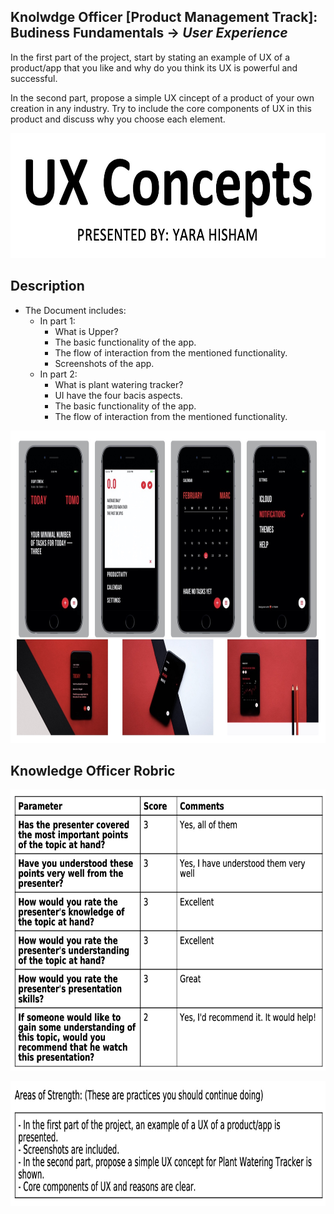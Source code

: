 ## Knolwdge Officer [Product Management Track]: Budiness Fundamentals -> _User Experience_
In the first part of the project, start by stating an example of UX of a product/app that you like and why do you think its UX is powerful and successful. 

In the second part, propose a simple UX cincept of a product of your own creation in any industry. Try to include the core components of UX in this product and discuss why you choose each element.

<p align="center">
<img src="https://github.com/yarahisham/Casestudy-User_Experience/blob/main/Images/Screen%20Shot%202021-04-27%20at%205.16.31%20PM.jpg" alt="alt text" width="700" height="200" >
</p>

## Description
- The Document includes:
  - In part 1:
    - What is Upper?
    - The basic functionality of the app.
    - The flow of interaction from the mentioned functionality.
    - Screenshots of the app.
  - In part 2:
    - What is plant watering tracker?
    - UI have the four bacis aspects.
    - The basic functionality of the app.
    - The flow of interaction from the mentioned functionality.

<p align="center">
<img src="https://github.com/yarahisham/Casestudy-User_Experience/blob/main/Images/Screen%20Shot%202021-04-27%20at%205.15.35%20PM.jpg" alt="alt text" width="700" height="500" >
</p>
 
## Knowledge Officer Robric
<p align="center">
<img src="https://github.com/yarahisham/Casestudy-User_Experience/blob/main/Images/Screen%20Shot%202021-04-27%20at%205.18.25%20PM.jpg" alt="alt text" width="700" height="450" >
</p>

<p align="center">
<img src="https://github.com/yarahisham/Casestudy-User_Experience/blob/main/Images/Screen%20Shot%202021-04-27%20at%205.18.34%20PM.jpg" alt="alt text" width="700" height="200" >
</p>
